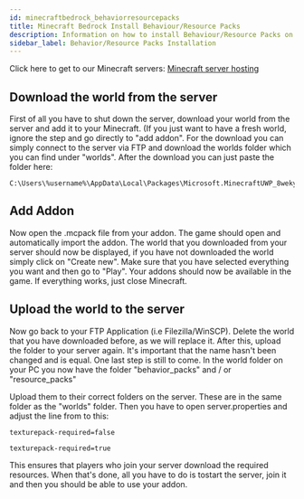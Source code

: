 ```yaml
---
id: minecraftbedrock_behaviorresourcepacks
title: Minecraft Bedrock Install Behaviour/Resource Packs
description: Information on how to install Behaviour/Resource Packs on your Minecraft Bedrock server from ZAP-Hosting - ZAP-Hosting.com documentation
sidebar_label: Behavior/Resource Packs Installation
---
```


Click here to get to our Minecraft servers: [Minecraft server hosting](https://zap-hosting.com/en/minecraft-server-hosting/)

## Download the world from the server

First of all you have to shut down the server, download your world from the server and add it to your Minecraft. (If you just want to have a fresh world, ignore the step and go directly to "add addon". For the download you can simply connect to the server via FTP and download the worlds folder which you can find under "worlds". After the download you can just paste the folder here:

```
C:\Users\%username%\AppData\Local\Packages\Microsoft.MinecraftUWP_8wekyb3d8bbwe\LocalState\games\com.mojang\minecraftWorlds
```

## Add Addon
Now open the .mcpack file from your addon. The game should open and automatically import the addon. The world that you downloaded from your server should now be displayed, if you have not downloaded the world simply click on "Create new". Make sure that you have selected everything you want and then go to "Play". Your addons should now be available in the game. If everything works, just close Minecraft.

## Upload the world to the server

Now go back to your FTP Application (i.e Filezilla/WinSCP). Delete the world that you have downloaded before, as we will replace it. After this, upload the folder to your server again. It's important that the name hasn't been changed and is equal. One last step is still to come. In the world folder on your PC you now have the folder "behavior_packs" and / or "resource_packs"


Upload them to their correct folders on the server. These are in the same folder as the "worlds" folder. Then you have to open server.properties and adjust the line from to this: 

```
texturepack-required=false
```
```
texturepack-required=true
```

This ensures that players who join your server download the required resources. When that's done, all you have to do is tostart the server, join it and then you should be able to use your addon.
